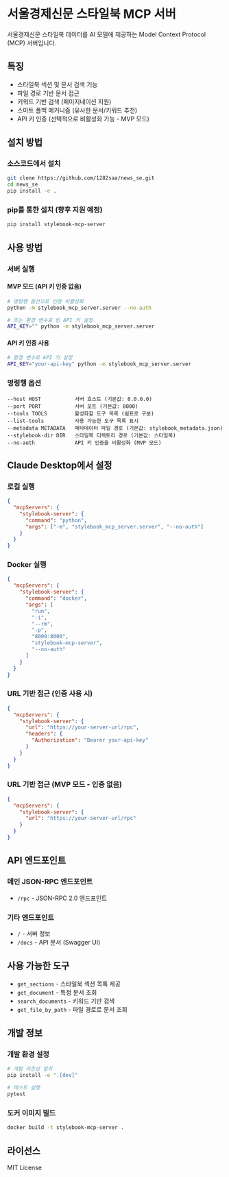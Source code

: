 # 서울경제신문 스타일북 MCP 서버

서울경제신문 스타일북 데이터를 AI 모델에 제공하는 Model Context Protocol (MCP) 서버입니다.

## 특징

- 스타일북 섹션 및 문서 검색 기능
- 파일 경로 기반 문서 접근
- 키워드 기반 검색 (페이지네이션 지원)
- 스마트 폴백 메커니즘 (유사한 문서/키워드 추천)
- API 키 인증 (선택적으로 비활성화 가능 - MVP 모드)

## 설치 방법

### 소스코드에서 설치

```bash
git clone https://github.com/1282saa/news_se.git
cd news_se
pip install -e .
```

### pip를 통한 설치 (향후 지원 예정)

```bash
pip install stylebook-mcp-server
```

## 사용 방법

### 서버 실행

#### MVP 모드 (API 키 인증 없음)

```bash
# 명령행 옵션으로 인증 비활성화
python -m stylebook_mcp_server.server --no-auth

# 또는 환경 변수로 빈 API 키 설정
API_KEY="" python -m stylebook_mcp_server.server
```

#### API 키 인증 사용

```bash
# 환경 변수로 API 키 설정
API_KEY="your-api-key" python -m stylebook_mcp_server.server
```

### 명령행 옵션

```
--host HOST           서버 호스트 (기본값: 0.0.0.0)
--port PORT           서버 포트 (기본값: 8000)
--tools TOOLS         활성화할 도구 목록 (쉼표로 구분)
--list-tools          사용 가능한 도구 목록 표시
--metadata METADATA   메타데이터 파일 경로 (기본값: stylebook_metadata.json)
--stylebook-dir DIR   스타일북 디렉토리 경로 (기본값: 스타일북)
--no-auth             API 키 인증을 비활성화 (MVP 모드)
```

## Claude Desktop에서 설정

### 로컬 실행

```json
{
  "mcpServers": {
    "stylebook-server": {
      "command": "python",
      "args": ["-m", "stylebook_mcp_server.server", "--no-auth"]
    }
  }
}
```

### Docker 실행

```json
{
  "mcpServers": {
    "stylebook-server": {
      "command": "docker",
      "args": [
        "run",
        "-i",
        "--rm",
        "-p",
        "8000:8000",
        "stylebook-mcp-server",
        "--no-auth"
      ]
    }
  }
}
```

### URL 기반 접근 (인증 사용 시)

```json
{
  "mcpServers": {
    "stylebook-server": {
      "url": "https://your-server-url/rpc",
      "headers": {
        "Authorization": "Bearer your-api-key"
      }
    }
  }
}
```

### URL 기반 접근 (MVP 모드 - 인증 없음)

```json
{
  "mcpServers": {
    "stylebook-server": {
      "url": "https://your-server-url/rpc"
    }
  }
}
```

## API 엔드포인트

### 메인 JSON-RPC 엔드포인트

- `/rpc` - JSON-RPC 2.0 엔드포인트

### 기타 엔드포인트

- `/` - 서버 정보
- `/docs` - API 문서 (Swagger UI)

## 사용 가능한 도구

- `get_sections` - 스타일북 섹션 목록 제공
- `get_document` - 특정 문서 조회
- `search_documents` - 키워드 기반 검색
- `get_file_by_path` - 파일 경로로 문서 조회

## 개발 정보

### 개발 환경 설정

```bash
# 개발 의존성 설치
pip install -e ".[dev]"

# 테스트 실행
pytest
```

### 도커 이미지 빌드

```bash
docker build -t stylebook-mcp-server .
```

## 라이선스

MIT License

